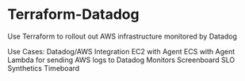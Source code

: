 # Terraform-Datadog

Use Terraform to rollout out AWS infrastructure monitored by Datadog

Use Cases:
Datadog/AWS Integration
EC2 with Agent
ECS with Agent
Lambda for sending AWS logs to Datadog
Monitors
Screenboard
SLO
Synthetics
Timeboard
